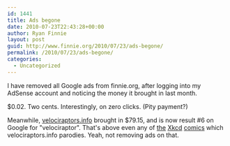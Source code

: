 ```yaml
---
id: 1441
title: Ads begone
date: 2010-07-23T22:43:28+00:00
author: Ryan Finnie
layout: post
guid: http://www.finnie.org/2010/07/23/ads-begone/
permalink: /2010/07/23/ads-begone/
categories:
  - Uncategorized
---
```

I have removed all Google ads from finnie.org, after logging into my AdSense account and noticing the money it brought in last month.

$0.02. Two cents. Interestingly, on zero clicks. (Pity payment?)

Meanwhile, [velociraptors.info](http://www.velociraptors.info/) brought in $79.15, and is now result #6 on Google for "velociraptor". That's above even any of [the](http://xkcd.com/87/) [Xkcd](http://xkcd.com/135/) [comics](http://xkcd.com/155/) which velociraptors.info parodies. Yeah, not removing ads on that.
